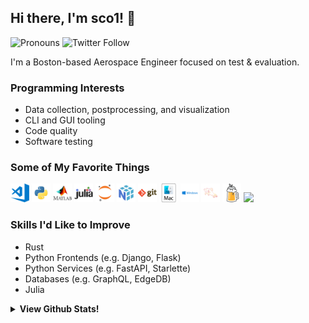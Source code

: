 ## Hi there, I'm sco1! 👋
![Pronouns](https://img.shields.io/badge/pronouns-he%2Fhim-blue)
![Twitter Follow](https://img.shields.io/twitter/follow/sco1_git?style=social)

I'm a Boston-based Aerospace Engineer focused on test & evaluation.

### Programming Interests
  * Data collection, postprocessing, and visualization
  * CLI and GUI tooling
  * Code quality
  * Software testing

### Some of My Favorite Things
<a href="https://code.visualstudio.com/"><code><img height="30" src="https://raw.githubusercontent.com/github/explore/master/topics/visual-studio-code/visual-studio-code.png"></code></a>
<a href="https://www.python.org/"><code><img height="30" src="https://raw.githubusercontent.com/github/explore/master/topics/python/python.png"></code></a>
<a href="https://www.mathworks.com/"><code><img height="30" src="https://raw.githubusercontent.com/github/explore/master/topics/matlab/matlab.png"></code></a>
<a href="https://julialang.org/"><code><img height="30" src="https://raw.githubusercontent.com/github/explore/master/topics/julia/julia.png"></code></a>
<a href="https://jupyter.org/"><code><img height="30" src="https://raw.githubusercontent.com/github/explore/master/topics/jupyter-notebook/jupyter-notebook.png"></code></a>
<a href="https://numpy.org/"><code><img height="30" src="https://raw.githubusercontent.com/github/explore/master/topics/numpy/numpy.png"></code></a>
<a href="https://git-scm.com/"><code><img height="30" src="https://raw.githubusercontent.com/github/explore/master/topics/git/git.png"></code></a>
<a href="https://www.apple.com/macos"><code><img height="30" src="https://raw.githubusercontent.com/github/explore/master/topics/macos/macos.png"></code></a>
<a href="https://www.microsoft.com/en-us/windows"><code><img height="30" src="https://raw.githubusercontent.com/github/explore/master/topics/windows/windows.png"></code></a>
<a href="https://fishshell.com/"><code><img height="30" src="https://raw.githubusercontent.com/github/explore/master/topics/fish/fish.png"></code></a>
<a href="https://docs.brew.sh/"><code><img height="30" src="https://raw.githubusercontent.com/github/explore/master/topics/homebrew/homebrew.png"></code></a>
<a href="https://github.com/microsoft/PowerToys"><code><img height="30" src="https://raw.githubusercontent.com/microsoft/PowerToys/master/doc/images/icons/PowerToys%20icon/PNG/PowerToysAppList.targetsize-30.png"></code></a>

### Skills I'd Like to Improve
  * Rust
  * Python Frontends (e.g. Django, Flask)
  * Python Services (e.g. FastAPI, Starlette)
  * Databases (e.g. GraphQL, EdgeDB)
  * Julia

<details>
  <summary><b>View Github Stats!</b></summary>

![sco1's Github Stats](https://github-readme-stats.vercel.app/api?username=sco1&count_private=true&theme=dracula)
![sco1's Top Langs](https://github-readme-stats.vercel.app/api/top-langs/?username=sco1&theme=dracula&hide=Tcl,C)
</details>
